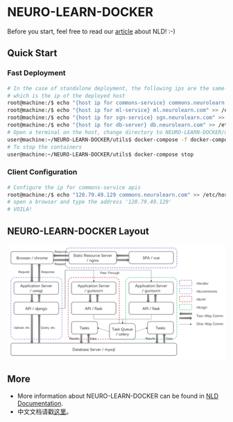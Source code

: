# NEURO-LEARN-DOCKER

Before you start, feel free to read our [article](https://www.jianshu.com/p/06f0451463fe) about NLD! :-)

## Quick Start

### Fast Deployment

```bash
# In the case of standalone deployment, the following ips are the same
# which is the ip of the deployed host
root@machine:/$ echo "{host ip for commons-service} commons.neurolearn.com" >> /etc/host
root@machine:/$ echo "{host ip for ml-service} ml.neurolearn.com" >> /etc/host
root@machine:/$ echo "{host ip for sgn-service} sgn.neurolearn.com" >> /etc/host
root@machine:/$ echo "{host ip for db-server} db.neurolearn.com" >> /etc/host
# Open a terminal on the host, change directory to NEURO-LEARN-DOCKER/utils
user@machine:~/NEURO-LEARN-DOCKER/utils$ docker-compose -f docker-compose.yml up -d
# To stop the containers
user@machine:~/NEURO-LEARN-DOCKER/utils$ docker-compose stop
```

### Client Configuration

```bash
# Configure the ip for commons-service apis
root@machine:/$ echo "120.79.49.129 commons.neurolearn.com" >> /etc/host
# open a browser and type the address '120.79.49.129'
# VOILA!
```

## NEURO-LEARN-DOCKER Layout

![layout](doc/NLD.png)

## More

- More information about NEURO-LEARN-DOCKER can be found in [NLD Documentation](https://github.com/Raniac/NEURO-LEARN-DOCKER/wiki).
- 中文文档请戳[这里](https://www.jianshu.com/p/067747c881ee)。
